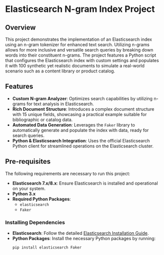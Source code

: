 # Elasticsearch N-gram Index Project

## Overview

This project demonstrates the implementation of an Elasticsearch index using an n-gram tokenizer for enhanced text search. Utilizing n-grams allows for more inclusive and versatile search queries by breaking down words into their constituent n-grams. The project features a Python script that configures the Elasticsearch index with custom settings and populates it with 100 synthetic yet realistic documents to simulate a real-world scenario such as a content library or product catalog.

## Features

- **Custom N-gram Analyzer**: Optimizes search capabilities by utilizing n-grams for text analysis in Elasticsearch.
- **Rich Document Structure**: Introduces a complex document structure with 15 unique fields, showcasing a practical example suitable for bibliographic or catalog data.
- **Automated Data Generation**: Leverages the `Faker` library to automatically generate and populate the index with data, ready for search queries.
- **Python & Elasticsearch Integration**: Uses the official Elasticsearch Python client for streamlined operations on the Elasticsearch cluster.

## Pre-requisites

The following requirements are necessary to run this project:

- **Elasticsearch 7.x/8.x**: Ensure Elasticsearch is installed and operational on your system.
- **Python 3.x**
- **Required Python Packages**:
  - `elasticsearch`
  - `Faker`

### Installing Dependencies

- **Elasticsearch**: Follow the detailed [Elasticsearch Installation Guide](https://www.elastic.co/guide/en/elasticsearch/reference/current/install-elasticsearch.html).
- **Python Packages**: Install the necessary Python packages by running:
  ```bash
  pip install elasticsearch Faker
